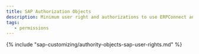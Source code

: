 ```yaml
---
title: SAP Authorization Objects
description: Minimum user right and authorizations to use ERPConnect and all its components
tags:
   - permissions
---
```


{% include "sap-customizing/authority-objects-sap-user-rights.md" %}
